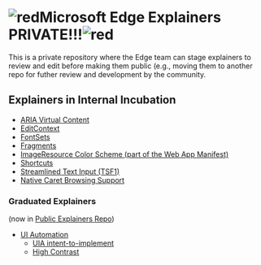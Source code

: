# ![red](https://placehold.it/50/f03c15/000000?text=+)Microsoft Edge Explainers PRIVATE!!!![red](https://placehold.it/50/f03c15/000000?text=+)

This is a private repository where the Edge team can stage explainers to review and edit before making them public (e.g., moving them to another repo for futher review and development by the community.

## Explainers in Internal Incubation

* [ARIA Virtual Content](VirtualContent/explainer.md)
* [EditContext](EditContext/explainer.md)
* [FontSets](FontSets/explainer.md)
* [Fragments](Fragments/explainer.md)
* [ImageResource Color Scheme (part of the Web App Manifest)](ImageResource-color_scheme/explainer.md)
* [Shortcuts](WinRT/shortcuts/explainer.md)
* [Streamlined Text Input (TSF1)](TSF1/explainer.md)
* [Native Caret Browsing Support](CaretBrowsing/explainer.md)

### Graduated Explainers 
(now in [Public Explainers Repo](https://github.com/MicrosoftEdge/MSEdgeExplainers))

* [UI Automation](UIA/explainer.md)
  * [UIA intent-to-implement](UIA/i2i.md)
  * [High Contrast](HighContrast/explainer.md)

